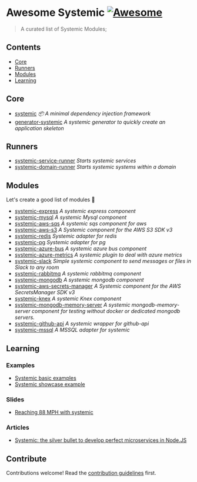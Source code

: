 # Awesome Systemic [![Awesome](https://awesome.re/badge.svg)](https://awesome.re)

> A curated list of Systemic Modules;


## Contents
- [Core](#core)
- [Runners](#runners)
- [Modules](#modules)
- [Learning](#learning)


## Core

- [systemic](https://github.com/onebeyond/systemic) _📦 A minimal dependency injection framework_
- [generator-systemic](https://www.npmjs.com/package/generator-systemic) _A systemic generator to quickly create an application skeleton_

## Runners

- [systemic-service-runner](https://github.com/onebeyond/systemic-service-runner) _Starts systemic services_
- [systemic-domain-runner](https://github.com/onebeyond/systemic-domain-runner) _Starts systemic systems within a domain_

## Modules

Let's create a good list of modules :muscle:

- [systemic-express](https://www.npmjs.com/package/systemic-express) _A systemic express component_
- [systemic-mysql](https://www.npmjs.com/package/systemic-mysql) _A systemic Mysql component_
- [systemic-aws-sqs](https://github.com/guidesmiths/systemic-aws-sqs) _A systemic sqs component for aws_
- [systemic-aws-s3](https://github.com/guidesmiths/systemic-aws-s3) _A Systemic component for the AWS S3 SDK v3_
- [systemic-redis](https://github.com/guidesmiths/systemic-redis) _Systemic adapter for redis_
- [systemic-pg](https://github.com/guidesmiths/systemic-pg) _Systemic adapter for pg_
- [systemic-azure-bus](npmjs.com/package/systemic-azure-bus) _A systemic azure bus component_
- [systemic-azure-metrics](https://github.com/onebeyond/systemic-azure-metrics) _A systemic plugin to deal with azure metrics_
- [systemic-slack](https://github.com/guidesmiths/systemic-slack) _Simple systemic component to send messages or files in Slack to any room_
- [systemic-rabbitmq](https://www.npmjs.com/package/systemic-rabbitmq) _A systemic rabbitmq component_
- [systemic-mongodb](https://github.com/onebeyond/systemic-mongodb) _A systemic mongodb component_
- [systemic-aws-secrets-manager](https://github.com/onebeyond/systemic-aws-secrets-manager) _A Systemic component for the AWS SecretsManager SDK v3_
- [systemic-knex](https://github.com/onebeyond/systemic-knex) _A systemic Knex component_
- [systemic-mongodb-memory-server](https://github.com/onebeyond/systemic-mongodb-memory-server) _A systemic mongodb-memory-server component for testing without docker or dedicated mongodb servers._
- [systemic-github-api](https://github.com/onebeyond/systemic-github-api) _A systemic wrapper for github-api_
- [systemic-mssql](https://github.com/onebeyond/systemic-mssql) _A MSSQL adapter for systemic_

## Learning

### Examples
- [Systemic basic examples](https://github.com/MatteoDiPaolo/systemic-examples)
- [Systemic showcase example](https://github.com/MatteoDiPaolo/service-systemic-showcase)

### Slides
- [Reaching 88 MPH with systemic](https://matteodipaolo.github.io/Reaching88MphWithSystemic/#/)
### Articles
- [Systemic: the silver bullet to develop perfect microservices in Node.JS](https://dev.to/guidesmiths/systemic-the-silver-bullet-to-develop-perfect-microservices-in-node-js-d84)
## Contribute

Contributions welcome! Read the [contribution guidelines](contributing.md) first.
